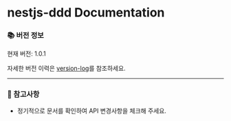 # nestjs-ddd Documentation

### 📚 버전 정보

현재 버전: 1.0.1

자세한 버전 이력은 [version-log](/api/version-log)를 참조하세요.

---

### 📌 참고사항

- 정기적으로 문서를 확인하여 API 변경사항을 체크해 주세요.
